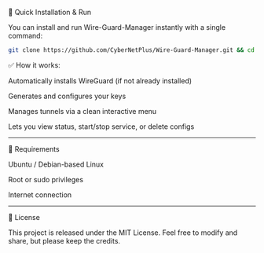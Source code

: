 🚀 Quick Installation & Run

You can install and run Wire-Guard-Manager instantly with a single command:
```bash
git clone https://github.com/CyberNetPlus/Wire-Guard-Manager.git && cd Wire-Guard-Manager && chmod +x WireGuard-Manager.sh && sudo ./Wire Guard-Manager.sh
```
✅ How it works:

Automatically installs WireGuard (if not already installed)

Generates and configures your keys

Manages tunnels via a clean interactive menu

Lets you view status, start/stop service, or delete configs



---

🧠 Requirements

Ubuntu / Debian-based Linux

Root or sudo privileges

Internet connection



---

📜 License

This project is released under the MIT License.
Feel free to modify and share, but please keep the credits.
